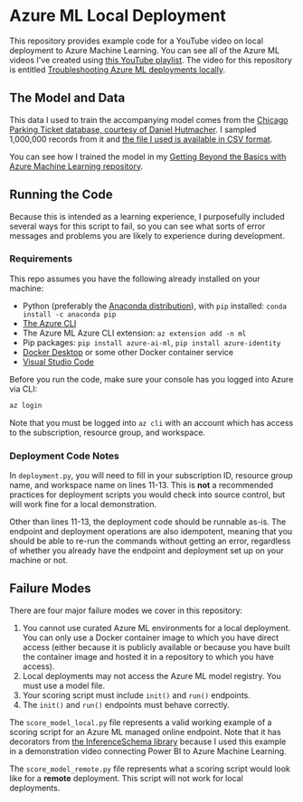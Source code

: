# Azure ML Local Deployment

This repository provides example code for a YouTube video on local deployment to Azure Machine Learning. You can see all of the Azure ML videos I've created using [this YouTube playlist](https://www.youtube.com/playlist?list=PLeWL8zChJ2uuGs-8nvxMdo26XkYGWt7ui). The video for this repository is entitled [Troubleshooting Azure ML deployments locally](https://youtu.be/bue85m7lbjQ).

## The Model and Data

This data I used to train the accompanying model comes from the [Chicago Parking Ticket database, courtesy of Daniel Hutmacher](https://sqlsunday.com/2022/12/05/new-demo-database/).  I sampled 1,000,000 records from it and [the file I used is available in CSV format](https://cspolybasepublic.blob.core.windows.net/cstrainingpublicdata/ChicagoParkingTickets.txt).

You can see how I trained the model in my [Getting Beyond the Basics with Azure Machine Learning repository](https://github.com/feaselkl/Beyond-the-Basics-with-AzureML).

## Running the Code

Because this is intended as a learning experience, I purposefully included several ways for this script to fail, so you can see what sorts of error messages and problems you are likely to experience during development.

### Requirements

This repo assumes you have the following already installed on your machine:

* Python (preferably the [Anaconda distribution](https://www.anaconda.com/download#downloads)), with `pip` installed:  `conda install -c anaconda pip`
* [The Azure CLI](https://learn.microsoft.com/en-us/cli/azure/install-azure-cli)
* The Azure ML Azure CLI extension:  `az extension add -n ml`
* Pip packages:  `pip install azure-ai-ml`, `pip install azure-identity`
* [Docker Desktop](https://www.docker.com/products/docker-desktop/) or some other Docker container service
* [Visual Studio Code](https://code.visualstudio.com/download)

Before you run the code, make sure your console has you logged into Azure via CLI:

```cmd
az login
```

Note that you must be logged into `az cli` with an account which has access to the subscription, resource group, and workspace.

### Deployment Code Notes

In `deployment.py`, you will need to fill in your subscription ID, resource group name, and workspace name on lines 11-13. This is **not** a recommended practices for deployment scripts you would check into source control, but will work fine for a local demonstration.

Other than lines 11-13, the deployment code should be runnable as-is. The endpoint and deployment operations are also idempotent, meaning that you should be able to re-run the commands without getting an error, regardless of whether you already have the endpoint and deployment set up on your machine or not.

## Failure Modes

There are four major failure modes we cover in this repository:

1. You cannot use curated Azure ML environments for a local deployment. You can only use a Docker container image to which you have direct access (either because it is publicly available or because you have built the container image and hosted it in a repository to which you have access).
2. Local deployments may not access the Azure ML model registry. You must use a model file.
3. Your scoring script must include `init()` and `run()` endpoints.
4. The `init()` and `run()` endpoints must behave correctly.

The `score_model_local.py` file represents a valid working example of a scoring script for an Azure ML managed online endpoint. Note that it has decorators from [the InferenceSchema library](https://github.com/Azure/InferenceSchema) because I used this example in a demonstration video connecting Power BI to Azure Machine Learning.

The `score_model_remote.py` file represents what a scoring script would look like for a **remote** deployment. This script will not work for local deployments.